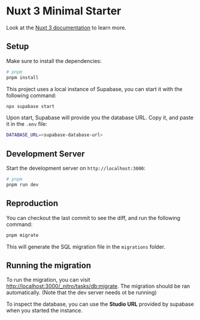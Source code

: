 # Nuxt 3 Minimal Starter

Look at the [Nuxt 3 documentation](https://nuxt.com/docs/getting-started/introduction) to learn more.

## Setup

Make sure to install the dependencies:

```bash
# pnpm
pnpm install
```

This project uses a local instance of Supabase, you can start it with the following command:

```bash
npx supabase start
```

Upon start, Supabase will provide you the database URL. Copy it, and paste it in the `.env` file:

```bash
DATABASE_URL=<supabase-database-url>
```

## Development Server

Start the development server on `http://localhost:3000`:

```bash
# pnpm
pnpm run dev
```

## Reproduction

You can checkout the last commit to see the diff, and run the following command:

```bash
pnpm migrate
```

This will generate the SQL migration file in the `migrations` folder.

## Running the migration

To run the migration, you can visit <http://localhost:3000/_nitro/tasks/db:migrate>. The migration should be ran automatically. (Note that the dev server needs ot be running)

To inspect the database, you can use the **Studio URL** provided by supabase when you started the instance.